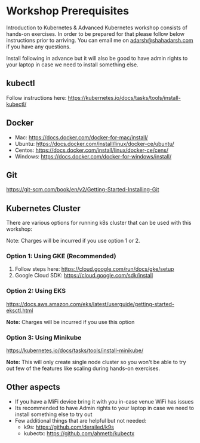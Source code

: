# Workshop Prerequisites

Introduction to Kubernetes & Advanced Kubernetes workshop consists of hands-on exercises. In order to be prepared for that please follow below instructions prior to arriving. You can email me on adarsh@shahadarsh.com if you have any questions.

Install following in advance but it will also be good to have admin rights to your laptop in case we need to install something else. 

## kubectl 
Follow instructions here: https://kubernetes.io/docs/tasks/tools/install-kubectl/

## Docker

* Mac: https://docs.docker.com/docker-for-mac/install/
* Ubuntu: https://docs.docker.com/install/linux/docker-ce/ubuntu/  
* Centos: https://docs.docker.com/install/linux/docker-ce/cens/  
* Windows: https://docs.docker.com/docker-for-windows/install/

## Git 

https://git-scm.com/book/en/v2/Getting-Started-Installing-Git

## Kubernetes Cluster

There are various options for running k8s cluster that can be used with this workshop:

Note: Charges will be incurred if you use option 1 or 2.

### Option 1: Using GKE (Recommended)
1. Follow steps here: https://cloud.google.com/run/docs/gke/setup
2. Google Cloud SDK: https://cloud.google.com/sdk/install

### Option 2: Using EKS
https://docs.aws.amazon.com/eks/latest/userguide/getting-started-eksctl.html

**Note:** Charges will be incurred if you use this option

### Option 3: Using Minikube
https://kubernetes.io/docs/tasks/tools/install-minikube/

**Note:** This will only create single node cluster so you won't be able to try out few of the features like scaling during hands-on exercises.

## Other aspects 
* If you have a MiFi device bring it with you in-case venue WiFi has issues
* Its recommended to have Admin rights to your laptop in case we need to install something else to try out
* Few additional things that are helpful but not needed: 
    * k9s: https://github.com/derailed/k9s
    *  kubectx: https://github.com/ahmetb/kubectx

